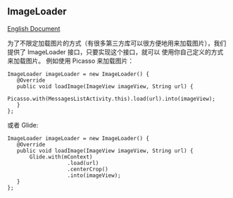 ## ImageLoader
[English Document](./imageLoaderEn.md)

为了不限定加载图片的方式（有很多第三方库可以很方便地用来加载图片），我们提供了 ImageLoader 接口，只要实现这个接口，就可以
使用你自己定义的方式来加载图片。
例如使用 Picasso 来加载图片：
```
ImageLoader imageLoader = new ImageLoader() {
   @Override
   public void loadImage(ImageView imageView, String url) {
       Picasso.with(MessagesListActivity.this).load(url).into(imageView);
   }
};
```

或者 Glide:

```
ImageLoader imageLoader = new ImageLoader() {
   @Override
   public void loadImage(ImageView imageView, String url) {
       Glide.with(mContext)
                   .load(url)
                   .centerCrop()
                   .into(imageView);
   }
};
```
